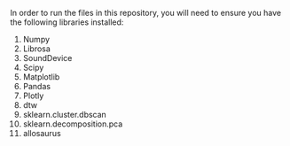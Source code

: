 In order to run the files in this repository, you will need to ensure you have the following libraries installed:
1) Numpy
2) Librosa
3) SoundDevice
4) Scipy
5) Matplotlib
6) Pandas
7) Plotly
8) dtw
9) sklearn.cluster.dbscan
10) sklearn.decomposition.pca
11) allosaurus